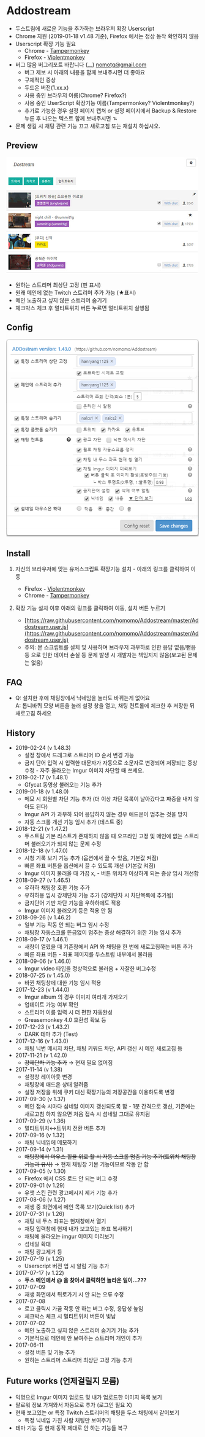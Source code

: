 # Addostream
<!--Add new feature for dostream.com-->
* 두스트림에 새로운 기능을 추가하는 브라우저 확장 Userscript
* Chrome 지원 (2019-01-18 v1.48 기준), Firefox 에서는 정상 동작 확인하지 않음
* Userscript 확장 기능 필요
  * Chrome - [Tampermonkey](https://chrome.google.com/webstore/detail/tampermonkey/dhdgffkkebhmkfjojejmpbldmpobfkfo?hl=ko)
  * Firefox - [Violentmonkey](https://addons.mozilla.org/ko/firefox/addon/violentmonkey/)
* 버그 많음 버그리포트 바랍니다 (__) nomotg@gmail.com
  * 버그 제보 시 아래의 내용을 함께 보내주시면 더 좋아요
  * 구체적인 증상
  * 두드온 버전(1.xx.x)
  * 사용 중인 브라우저 이름(Chrome? Firefox?)
  * 사용 중인 UserScript 확장기능 이름(Tampermonkey? Violentmonkey?)
  * 추가로 가능한 경우 설정 페이지 캡쳐 or 설정 페이지에서 Backup & Restore 누른 후 나오는 텍스트 함께 보내주시면 ㄳ
* 문제 생길 시 채팅 관련 기능 끄고 새로고침 또는 재설치 하십시오.

## Preview
![](https://raw.githubusercontent.com/nomomo/Addostream/master/images/170702_preview.jpg)

* 원하는 스트리머 최상단 고정 (핀 표시)
* 원래 메인에 없는 Twitch 스트리머 추가 가능 (★표시)
* 메인 노출하고 싶지 않은 스트리머 숨기기
* 체크박스 체크 후 멀티트위치 버튼 누르면 멀티트위치 실행됨

## Config
![](https://raw.githubusercontent.com/nomomo/Addostream/master/images/ADD_CONFIG.png)

## Install
1. 자신의 브라우저에 맞는 유저스크립트 확장기능 설치 - 아래의 링크를 클릭하여 이동
   * Firefox - [Violentmonkey](https://addons.mozilla.org/ko/firefox/addon/violentmonkey/)
   * Chrome - [Tampermonkey](https://chrome.google.com/webstore/detail/tampermonkey/dhdgffkkebhmkfjojejmpbldmpobfkfo?hl=ko)
  
2. 확장 기능 설치 이후 아래의 링크를 클릭하여 이동, 설치 버튼 누르기
   * [https://raw.githubusercontent.com/nomomo/Addostream/master/Addostream.user.js](https://raw.githubusercontent.com/nomomo/Addostream/master/Addostream.user.js)
   * 주의: 본 스크립트를 설치 및 사용하며 브라우저 과부하로 인한 응답 없음/뻗음 등 으로 인한 데이터 손실 등 문제 발생 시 개발자는 책임지지 않음(보고된 문제는 없음)

## FAQ
* Q: 설치한 후에 채팅창에서 닉네임을 눌러도 바뀌는게 없어요<br />A: 톱니바퀴 모양 버튼을 눌러 설정 창을 열고, 채팅 컨트롤에 체크한 후 저장한 뒤 새로고침 하세요

## History
* 2019-02-24 (v 1.48.3)
  *  설정 창에서 드래그로 스트리머 ID 순서 변경 가능
  *  금지 단어 입력 시 입력한 대문자가 자동으로 소문자로 변경되어 저장되는 증상 수정 - 자주 올라오는 Imgur 이미지 차단할 때 쓰세요.
* 2019-02-17 (v 1.48.1)
  *  Gfycat 동영상 불러오는 기능 추가
* 2019-01-18 (v 1.48.0)
  *  메모 시 회원별 차단 기능 추가 (더 이상 차단 목록이 날아갔다고 짜증을 내지 않아도 된다)
  *  Imgur API 가 과부하 되어 응답하지 않는 경우 애드온이 멈추는 것을 방지
  *  자동 스크롤 개선 기능 임시 추가 (테스트 중)
* 2018-12-21 (v 1.47.2)
  *  두스트림 기본 리스트가 존재하지 않을 때 오프라인 고정 및 메인에 없는 스트리머 불러오기가 되지 않는 문제 수정
* 2018-12-18 (v 1.47.0)
  *  시청 기록 보기 기능 추가 (옵션에서 끌 수 있음, 기본값 켜짐)
  *  빠른 좌표 버튼을 옵션에서 끌 수 있도록 개선 (기본값 켜짐)
  *  Imgur 이미지 불러올 때 가끔 x, - 버튼 위치가 이상하게 되는 증상 임시 개선함
* 2018-09-27 (v 1.46.5)
  *  우하하 채팅창 호환 기능 추가
    * 우하하용 임시 강제단차 기능 추가 (강제단차 시 차단목록에 추가됨)
    * 금지단어 기반 차단 기능을 우하하에도 적용
    * Imgur 이미지 불러오기 등은 적용 안 됨
* 2018-09-26 (v 1.46.2)
  *  일부 기능 작동 안 되는 버그 임시 수정
  *  채팅창 자동스크롤 뜬금없이 멈추는 증상 해결하기 위한 기능 임시 추가
* 2018-09-17 (v 1.46.1)
  *  새창이 열렸을 때 기존창에서 API 와 채팅을 한 번에 새로고침하는 버튼 추가
  *  빠른 좌표 버튼 - 좌표 페이지를 두스트림 내부에서 불러옴
* 2018-09-06 (v 1.46.0)
  *  Imgur video 타입을 정상적으로 불러옴 + 자잘한 버그수정
* 2018-07-25 (v 1.45.0)
  *  바뀐 채팅창에 대한 기능 임시 적용
* 2017-12-23 (v 1.44.0)
  *  Imgur album 의 경우 이미지 여러개 가져오기
  *  업데이트 가능 여부 확인
  *  스트리머 이름 입력 시 더 편한 자동완성
  *  Greasemonkey 4.0 호환성 확보 등
* 2017-12-23 (v 1.43.2)
  *  DARK 테마 추가 (Test)
* 2017-12-16 (v 1.43.0)
  *  채팅 닉변 메시지 차단, 채팅 키워드 차단, API 갱신 시 메인 새로고침 등
* 2017-11-21 (v 1.42.0)
  *  ~~강제단차 기능 추가~~ → 현재 필요 없어짐
* 2017-11-14 (v 1.38)
  *  설정창 레이아웃 변경
  *  채팅창에 애드온 상태 알려줌
  *  설정 저장을 위해 쿠키 대신 확장기능의 저장공간을 이용하도록 변경
* 2017-09-30 (v 1.37)
  * 메인 접속 시마다 섬네일 이미지 갱신되도록 함 - 1분 간격으로 갱신, 기존에는 새로고침 하지 않으면 처음 접속 시 섬네일 그대로 유지됨
* 2017-09-29 (v 1.36)
  * 멀티트위치↔트위치 전환 버튼 추가
* 2017-09-16 (v 1.32)
  * 채팅 닉네임에 메모하기
* 2017-09-14 (v 1.31)
  * ~~채팅창에서 마우스 휠을 위로 할 시 자동 스크롤 멈춤 기능 추가(트위치 채팅창 기능과 유사)~~ 
     → 현재 채팅창 기본 기능이므로 작동 안 함
* 2017-09-05 (v 1.30)
  * Firefox 에서 CSS 로드 안 되는 버그 수정
* 2017-09-01 (v 1.29)
  * 유챗 스킨 관련 광고메시지 제거 기능 추가
* 2017-08-06 (v 1.27)
  * 재생 중 화면에서 메인 목록 보기(Quick list) 추가
* 2017-07-31 (v 1.26)
  * 채팅 내 두스 좌표는 현재창에서 열기
  * 채팅 입력창에 현재 내가 보고있는 좌표 복사하기
  * 채팅에 올라오는 imgur 이미지 미리보기
  * 섬네일 확대
  * 채팅 광고제거 등
* 2017-07-19 (v 1.25)
  * Userscript 버전 업 시 알림 기능 추가
* 2017-07-17 (v 1.22)
  * **두스 메인에서 @ 을 찾아서 클릭하면 놀라운 일이...???**
* 2017-07-09
  * 재생 화면에서 뒤로가기 시 안 되는 오류 수정
* 2017-07-08
  * 로고 클릭시 가끔 작동 안 하는 버그 수정, 응답성 높임
  * 체크박스 체크 시 멀티트위치 버튼이 빛남
* 2017-07-02
  * 메인 노출하고 싶지 않은 스트리머 숨기기 기능 추가
  * 기본적으로 메인에 안 보여주는 스트리머 개인이 추가
* 2017-06-11
  * 설정 버튼 및 기능 추가
  * 원하는 스트리머 스트리머 최상단 고정 기능 추가

## Future works (언제걸릴지 모름)
* 익명으로 Imgur 이미지 업로드 및 내가 업로드한 이미지 목록 보기
* 팔로워 정보 가져와서 자동으로 추가 (로그인 필요 X)
* 현재 보고있는 or 특정 Twitch 스트리머의 채팅을 두스 채팅에서 같이보기
  * 특정 닉네임 가진 사람 채팅만 보여주기
* 테마 기능 등 현재 동작 제대로 안 하는 기능들 복구
